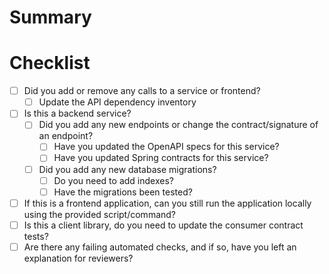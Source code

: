# Summary

<Add a summary of your changes here.>

# Checklist
- [ ] Did you add or remove any calls to a service or frontend?
    - [ ] Update the API dependency inventory
- [ ] Is this a backend service?
    - [ ] Did you add any new endpoints or change the contract/signature of an endpoint?
    	- [ ] Have you updated the OpenAPI specs for this service?
    	- [ ] Have you updated Spring contracts for this service?
    - [ ] Did you add any new database migrations?
    	- [ ] Do you need to add indexes?
	    - [ ] Have the migrations been tested?
- [ ] If this is a frontend application, can you still run the application locally using the provided script/command?
- [ ] Is this a client library, do you need to update the consumer contract tests?
- [ ] Are there any failing automated checks, and if so, have you left an explanation for reviewers?
